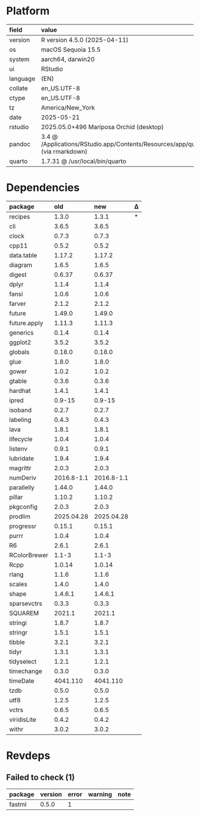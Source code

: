 # Platform

|field    |value                                                                                            |
|:--------|:------------------------------------------------------------------------------------------------|
|version  |R version 4.5.0 (2025-04-11)                                                                     |
|os       |macOS Sequoia 15.5                                                                               |
|system   |aarch64, darwin20                                                                                |
|ui       |RStudio                                                                                          |
|language |(EN)                                                                                             |
|collate  |en_US.UTF-8                                                                                      |
|ctype    |en_US.UTF-8                                                                                      |
|tz       |America/New_York                                                                                 |
|date     |2025-05-21                                                                                       |
|rstudio  |2025.05.0+496 Mariposa Orchid (desktop)                                                          |
|pandoc   |3.4 @ /Applications/RStudio.app/Contents/Resources/app/quarto/bin/tools/aarch64/ (via rmarkdown) |
|quarto   |1.7.31 @ /usr/local/bin/quarto                                                                   |

# Dependencies

|package      |old        |new        |Δ  |
|:------------|:----------|:----------|:--|
|recipes      |1.3.0      |1.3.1      |*  |
|cli          |3.6.5      |3.6.5      |   |
|clock        |0.7.3      |0.7.3      |   |
|cpp11        |0.5.2      |0.5.2      |   |
|data.table   |1.17.2     |1.17.2     |   |
|diagram      |1.6.5      |1.6.5      |   |
|digest       |0.6.37     |0.6.37     |   |
|dplyr        |1.1.4      |1.1.4      |   |
|fansi        |1.0.6      |1.0.6      |   |
|farver       |2.1.2      |2.1.2      |   |
|future       |1.49.0     |1.49.0     |   |
|future.apply |1.11.3     |1.11.3     |   |
|generics     |0.1.4      |0.1.4      |   |
|ggplot2      |3.5.2      |3.5.2      |   |
|globals      |0.18.0     |0.18.0     |   |
|glue         |1.8.0      |1.8.0      |   |
|gower        |1.0.2      |1.0.2      |   |
|gtable       |0.3.6      |0.3.6      |   |
|hardhat      |1.4.1      |1.4.1      |   |
|ipred        |0.9-15     |0.9-15     |   |
|isoband      |0.2.7      |0.2.7      |   |
|labeling     |0.4.3      |0.4.3      |   |
|lava         |1.8.1      |1.8.1      |   |
|lifecycle    |1.0.4      |1.0.4      |   |
|listenv      |0.9.1      |0.9.1      |   |
|lubridate    |1.9.4      |1.9.4      |   |
|magrittr     |2.0.3      |2.0.3      |   |
|numDeriv     |2016.8-1.1 |2016.8-1.1 |   |
|parallelly   |1.44.0     |1.44.0     |   |
|pillar       |1.10.2     |1.10.2     |   |
|pkgconfig    |2.0.3      |2.0.3      |   |
|prodlim      |2025.04.28 |2025.04.28 |   |
|progressr    |0.15.1     |0.15.1     |   |
|purrr        |1.0.4      |1.0.4      |   |
|R6           |2.6.1      |2.6.1      |   |
|RColorBrewer |1.1-3      |1.1-3      |   |
|Rcpp         |1.0.14     |1.0.14     |   |
|rlang        |1.1.6      |1.1.6      |   |
|scales       |1.4.0      |1.4.0      |   |
|shape        |1.4.6.1    |1.4.6.1    |   |
|sparsevctrs  |0.3.3      |0.3.3      |   |
|SQUAREM      |2021.1     |2021.1     |   |
|stringi      |1.8.7      |1.8.7      |   |
|stringr      |1.5.1      |1.5.1      |   |
|tibble       |3.2.1      |3.2.1      |   |
|tidyr        |1.3.1      |1.3.1      |   |
|tidyselect   |1.2.1      |1.2.1      |   |
|timechange   |0.3.0      |0.3.0      |   |
|timeDate     |4041.110   |4041.110   |   |
|tzdb         |0.5.0      |0.5.0      |   |
|utf8         |1.2.5      |1.2.5      |   |
|vctrs        |0.6.5      |0.6.5      |   |
|viridisLite  |0.4.2      |0.4.2      |   |
|withr        |3.0.2      |3.0.2      |   |

# Revdeps

## Failed to check (1)

|package |version |error |warning |note |
|:-------|:-------|:-----|:-------|:----|
|fastml  |0.5.0   |1     |        |     |

